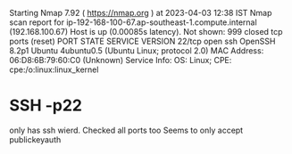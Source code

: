 Starting Nmap 7.92 ( https://nmap.org ) at 2023-04-03 12:38 IST
Nmap scan report for ip-192-168-100-67.ap-southeast-1.compute.internal (192.168.100.67)
Host is up (0.00085s latency).
Not shown: 999 closed tcp ports (reset)
PORT   STATE SERVICE VERSION
22/tcp open  ssh     OpenSSH 8.2p1 Ubuntu 4ubuntu0.5 (Ubuntu Linux; protocol 2.0)
MAC Address: 06:D8:6B:79:60:C0 (Unknown)
Service Info: OS: Linux; CPE: cpe:/o:linux:linux_kernel

# SSH -p22

only has ssh wierd.
Checked all ports too
Seems to only accept publickeyauth